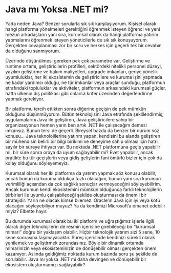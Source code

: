 # Java mı Yoksa .NET mi?

Yada neden Java? Benzer sorularla sık sık karşılaşıyorum. Kişisel olarak hangi platforma yönelmeleri gerektiğini öğrenmek 
isteyen öğrenci ve yeni mezun arkadaşların yanı sıra, kurumsal olarak da hangi platforma yatırım yapmalarını öğrenmek 
isteyen yöneticilerle de sık sık konuşuyorum. Gerçekten cevaplanması zor bir soru ve herkes için geçerli tek bir cevabın 
da olduğunu sanmıyorum.

Üzerinde düşünülmesi gereken pek çok parametre var. Geliştirme ve runtime ortamı, geliştiricilerin profilleri, sektördeki 
nitelikli personel düzeyi, yazılım geliştirme ve bakım maliyetleri, upgrade imkanları, geriye yönelik uyumluluklar, her 
iki ekosistemin de geliştiricilere ve kuruma işini yapmada ne kadar yardımcı olduğu, ne tür imkanlar veya araçlar sunduğu, 
platformun etrafındaki topluluklar ve aktiviteler, platformun arkasındaki kurumsal güçler, hatta ülkenin dış politikası 
gibi onlarca kriter üzerinden değerlendirme yapmak gerekiyor.

Bir platformu tercih ettikten sonra diğerine geçişin de pek mümkün olduğunu düşünmüyorum. Bütün teknolojisini Java 
etrafında şekillendirmiş, uygulamalarını Java ile geliştiren, Java geliştiricilere sahip bir organizasyonun hemen yarın 
ben artık .NET ile çalışacağım demesi imkansız. Bunun tersi de geçerli. Bireysel bazda da benzer bir durum söz konusu...
Java teknolojilerine yatırım yapan, kendisini bu alanda geliştiren bir mühendisin belirli bir bilgi birikimi ve deneyime 
sahip olması için hatrı sayılır bir süreye ihtiyacı var. Bu noktada .NET platformuna geçiş yapabilir mi, bir süre sonra 
oraya da uyum sağlayabilir mi? Evet yapabilir, ancak pratikte bu tür geçişlerin veya gidiş gelişlerin fani ömürlü bizler 
için çok da kolay olduğunu söyleyemeyiz.

Kurumsal olarak her iki platforma da yatırım yapmak söz konusu olabilir, ancak bunun da kuruma oldukça tuzlu olacağını, 
bunun yanı sıra kurumun verimliliği açısından da çok sağlıklı sonuçlar vermeyeceğini söyleyebilirim. Ancak kurumun kendi 
ekosistemini mümkün olduğunca farklı teknolojilerin birbirleri ile uyumlu çalışabileceği şekilde oluşturması da önemli 
bir stratejidir. Yarın ne olacak kimse bilemez. Oracle’ın Java için iyi veya kötü olacağını söyleyebiliyor muyuz? Ya da 
kendimizi Microsoft’a emanet edebilir miyiz? Elbette hayır.

Bu durumda kurumsal olarak bu iki platform ve uğraştığımız işlerle ilgili olarak diğer teknolojilerin de resmin içerisine 
girebileceği bir “kurumsal mimari” doğru bir yaklaşım olabilir. Hiçbir teknolojik yatırım sizi 5 sene, 10 sene sonrasına 
taşımayacaktır. Süreç içerisinde kendinizi sürekli olarak yenilemek ve geliştirmek zorundasınız. Böyle bir dinamik ortamda 
mimarinizin veya ekosisteminizin de dönüşebilir olması gerçekten önem kazanıyor. Aslında geldiğimiz noktada kurum bazında 
soru şu şekilde de sorulabilir. Java mı yoksa .NET mi daha devingen ve dönüşebilir bir ekosistem oluşturmamızı sağlayabilir?
